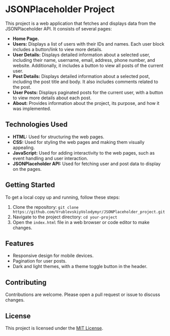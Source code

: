# JSONPlaceholder Project

This project is a web application that fetches and displays data from the JSONPlaceholder API. It consists of several pages:

- **Home Page.**
- **Users:** Displays a list of users with their IDs and names. Each user block includes a button/link to view more details.
- **User Details:** Displays detailed information about a selected user, including their name, username, email, address, phone number, and website. Additionally, it includes a button to view all posts of the current user.
- **Post Details:** Displays detailed information about a selected post, including the post title and body. It also includes comments related to the post.
- **User Posts:** Displays paginated posts for the current user, with a button to view more details about each post.
- **About:** Provides information about the project, its purpose, and how it was implemented.

## Technologies Used

- **HTML:** Used for structuring the web pages.
- **CSS:** Used for styling the web pages and making them visually appealing.
- **JavaScript:** Used for adding interactivity to the web pages, such as event handling and user interaction.
- **JSONPlaceholder API:** Used for fetching user and post data to display on the pages.

## Getting Started

To get a local copy up and running, follow these steps:

1. Clone the repository: `git clone https://github.com/VrublevskiyVolodymyr/JSONPlaceholder_project.git`
2. Navigate to the project directory: `cd your-project`
3. Open the `index.html` file in a web browser or code editor to make changes.

## Features

- Responsive design for mobile devices.
- Pagination for user posts.
- Dark and light themes, with a theme toggle button in the header.

## Contributing

Contributions are welcome. Please open a pull request or issue to discuss changes.

## License

This project is licensed under the [MIT License](LICENSE.md).
